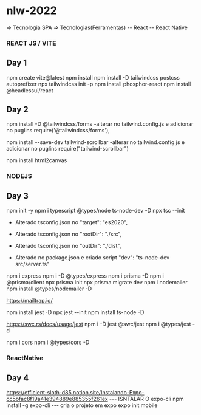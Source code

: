 # nlw-2022

=> Tecnologia SPA
=> Tecnologias(Ferramentas)
-- React
-- React Native

### REACT JS / VITE

## Day 1

npm create vite@latest
npm install
npm install -D tailwindcss postcss autoprefixer
npx tailwindcss init -p
npm install phosphor-react
npm install @headlessui/react

## Day 2

npm install -D @tailwindcss/forms
-alterar no tailwind.config.js e adicionar no puglins
require('@tailwindcss/forms'),

npm install --save-dev tailwind-scrollbar
-alterar no tailwind.config.js e adicionar no puglins
require("tailwind-scrollbar")

npm install html2canvas

### NODEJS

## Day 3

npm init -y
npm i typescript @types/node ts-node-dev -D
npx tsc --init

- Alterado tsconfig.json no "target": "es2020",
- Alterado tsconfig.json no "rootDir": "./src",
- Alterado tsconfig.json no "outDir": "./dist",

- Alterado no package.json e criado script "dev": "ts-node-dev src/server.ts"

npm i express
npm i -D @types/express
npm i prisma -D
npm i @prisma/client
npx prisma init
npx prisma migrate dev
npm i nodemailer
npm install @types/nodemailer -D

https://mailtrap.io/

npm install jest -D
npx jest --init
npm install ts-node -D

https://swc.rs/docs/usage/jest
npm i -D jest @swc/jest
npm i @types/jest -d

npm i cors
npm i @types/cors -D


### ReactNative

## Day 4
https://efficient-sloth-d85.notion.site/Instalando-Expo-cc5bfac8f19a41e394889e885355f261ex
--- ISNTALAR O expo-cli
npm install -g expo-cli
--- cria o projeto em expo
expo init mobile
